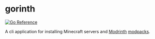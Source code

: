 # gorinth

[![Go Reference](https://pkg.go.dev/badge/github.com/nothub/gorinth.svg)](https://pkg.go.dev/github.com/nothub/gorinth)

A cli application for installing Minecraft servers
and [Modrinth](https://modrinth.com/) [modpacks](https://docs.modrinth.com/docs/modpacks/format_definition/).
